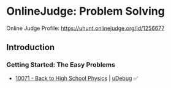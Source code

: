 # OnlineJudge: Problem Solving

Online Judge Profile: https://uhunt.onlinejudge.org/id/1256677

## Introduction

### Getting Started: The Easy Problems

- [10071 - Back to High School Physics](https://onlinejudge.org/external/100/10071.pdf) | [uDebug](https://www.udebug.com/UVa/10071) ✅
